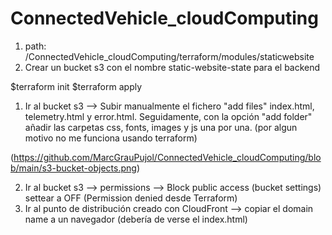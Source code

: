 # ConnectedVehicle_cloudComputing

1. path: /ConnectedVehicle_cloudComputing/terraform/modules/staticwebsite
2. Crear un bucket s3 con el nombre static-website-state para el backend

$terraform init
$terraform apply

1. Ir al bucket s3 --> Subir manualmente el fichero "add files" index.html, telemetry.html y error.html. Seguidamente, con la opción "add folder" añadir las carpetas css, fonts, images y js una por una. (por algun motivo no me funciona usando terraform)

</span><span>(</span><span>https://github.com/MarcGrauPujol/ConnectedVehicle_cloudComputing/blob/main/s3-bucket-objects.png</span><span>)</span>

2. Ir al bucket s3 --> permissions --> Block public access (bucket settings) settear a OFF  (Permission denied desde Terraform)
3. Ir al punto de distribución creado con CloudFront --> copiar el domain name a un navegador (debería de verse el index.html)
 